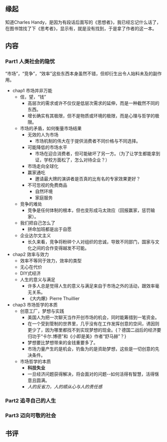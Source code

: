 ##  缘起
知道Charles Handy，是因为有段话后面写的《思想者》，我已经忘记什么话了，在图书馆找了下《思考者》，显示有，就是没有找到，于是拿了作者的这一本。

##  内容
### Part1 人类社会的隐忧
“市场”，“竞争”，“效率”这些东西本身虽然不错，但却衍生出令人始料未及的副作用。   

+ chap1 市场并非万能
	+ 信，望，“钱”
		+ 高层次的需求或许不仅仅是低层次需求的延伸，而是一种截然不同的东西。
		+ 增长确实有其极限，但不是物质或环境的极限，而是心理与哲学的极限。
	+ 市场的矛盾，如何衡量市场结果
		+ 无效的人为市场
			+ 市场机制的伟大在于提供消费者不同价格与不同选择。
		+ 可能降低的市场水平
			+ 市场在迎合消费者，但可能破坏了另一方。（为了让学生都能拿到证，学校方面松了，怎么对待企业？）
		+ 市场走向全球化
		+ 赢家通吃
			+ 邀请最大牌的演讲者是否真的比有名的专家效果更好？
		+ 不可忽视的免费商品
			+ 自然环境
			+ 家庭服务
	+ 竞争的难处
		+ 竞争是任何体制的根本，但也变形成马太效应（回报赢家，惩罚输家）。
	+ 我们把自己怎么了
		+ 拼命加班都是出于自愿
	+ 企业达尔文主义
		+ 长久来看，竞争将粉碎个人对组织的忠诚，导致不同部门，国家与文化之间的合作变得越发不可能。
+ chap2 效率与效力
	+ 效率不等同于效力，效率的类型
	+ 无心在代价
	+ DIY式经济
	+ 人生的意义与满足
		+ 许多人总是觉得人生的意义与满足来自于市场之外的活动，跟效率毫无关系。
		+ 《大内爆》Pierre Thuillier
+ chap3 市场哲学的本质
	+ 创意工厂，梦想与实践
		+ 美国人为把一次聊天当作开创市场的机会，同时能筹措到一笔资金。
		+ 在一个受到管制的世界里，几乎没有在工作发挥创意的空间，诱因则更少了，因为哪里都找不到实现梦想的现金。{？德国二战后的经济要归功于“卡尔.博德”和《小即是美》作者“舒马赫”？}
		+ 梦想要比梦想带来的金钱重要多了。
		+ 市场力量产生的是机会，钓鱼为的是资助梦想，这些是一切创意的先决条件。
	+ 市场哲学的本质
		+ **科技失业**
		+ 一旦经济问题获得解决，将会面对的问题--如何活得有智慧，活得惬意且圆满。
		+ *人的反省力，人的顺从心与人的责任感*

### Part2 追寻自己的人生

### Part3 迈向可敬的社会


##  书评